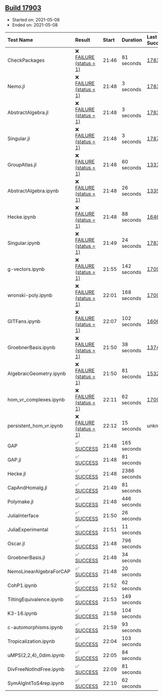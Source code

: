 ## [Build 17903](https://oscarci.mathematik.uni-kl.de/job/oscar/17903/)

* Started on: 2021-05-08
* Ended on: 2021-05-08

| Test Name    | Result | Start | Duration | Last Success | First Failure |
|:-------------|:-------|:------|:---------|:-------------|:--------------|
| CheckPackages | ❌ [FAILURE (status = 1)](https://oscarci.mathematik.uni-kl.de/job/oscar/17903/artifact/logs/build-17903/CheckPackages.log) | 21:46 | 81 seconds | [17832](https://oscarci.mathematik.uni-kl.de/job/oscar/17832/) | [17833](https://oscarci.mathematik.uni-kl.de/job/oscar/17833/) |
| Nemo.jl | ❌ [FAILURE (status = 1)](https://oscarci.mathematik.uni-kl.de/job/oscar/17903/artifact/logs/build-17903/Nemo.jl.log) | 21:48 | 3 seconds | [17835](https://oscarci.mathematik.uni-kl.de/job/oscar/17835/) | [17836](https://oscarci.mathematik.uni-kl.de/job/oscar/17836/) |
| AbstractAlgebra.jl | ❌ [FAILURE (status = 1)](https://oscarci.mathematik.uni-kl.de/job/oscar/17903/artifact/logs/build-17903/AbstractAlgebra.jl.log) | 21:48 | 3 seconds | [17831](https://oscarci.mathematik.uni-kl.de/job/oscar/17831/) | [17832](https://oscarci.mathematik.uni-kl.de/job/oscar/17832/) |
| Singular.jl | ❌ [FAILURE (status = 1)](https://oscarci.mathematik.uni-kl.de/job/oscar/17903/artifact/logs/build-17903/Singular.jl.log) | 21:48 | 3 seconds | [17871](https://oscarci.mathematik.uni-kl.de/job/oscar/17871/) | [17872](https://oscarci.mathematik.uni-kl.de/job/oscar/17872/) |
| GroupAtlas.jl | ❌ [FAILURE (status = 1)](https://oscarci.mathematik.uni-kl.de/job/oscar/17903/artifact/logs/build-17903/GroupAtlas.jl.log) | 21:48 | 60 seconds | [13311](https://oscarci.mathematik.uni-kl.de/job/oscar/13311/) | [13312](https://oscarci.mathematik.uni-kl.de/job/oscar/13312/) |
| AbstractAlgebra.ipynb | ❌ [FAILURE (status = 1)](https://oscarci.mathematik.uni-kl.de/job/oscar/17903/artifact/logs/build-17903/AbstractAlgebra.ipynb.log) | 21:48 | 26 seconds | [13355](https://oscarci.mathematik.uni-kl.de/job/oscar/13355/) | [13356](https://oscarci.mathematik.uni-kl.de/job/oscar/13356/) |
| Hecke.ipynb | ❌ [FAILURE (status = 1)](https://oscarci.mathematik.uni-kl.de/job/oscar/17903/artifact/logs/build-17903/Hecke.ipynb.log) | 21:48 | 88 seconds | [16463](https://oscarci.mathematik.uni-kl.de/job/oscar/16463/) | [16464](https://oscarci.mathematik.uni-kl.de/job/oscar/16464/) |
| Singular.ipynb | ❌ [FAILURE (status = 1)](https://oscarci.mathematik.uni-kl.de/job/oscar/17903/artifact/logs/build-17903/Singular.ipynb.log) | 21:49 | 24 seconds | [17835](https://oscarci.mathematik.uni-kl.de/job/oscar/17835/) | [17836](https://oscarci.mathematik.uni-kl.de/job/oscar/17836/) |
| g-vectors.ipynb | ❌ [FAILURE (status = 1)](https://oscarci.mathematik.uni-kl.de/job/oscar/17903/artifact/logs/build-17903/g-vectors.ipynb.log) | 21:55 | 142 seconds | [17099](https://oscarci.mathematik.uni-kl.de/job/oscar/17099/) | [17100](https://oscarci.mathematik.uni-kl.de/job/oscar/17100/) |
| wronski-poly.ipynb | ❌ [FAILURE (status = 1)](https://oscarci.mathematik.uni-kl.de/job/oscar/17903/artifact/logs/build-17903/wronski-poly.ipynb.log) | 22:01 | 168 seconds | [17098](https://oscarci.mathematik.uni-kl.de/job/oscar/17098/) | [17099](https://oscarci.mathematik.uni-kl.de/job/oscar/17099/) |
| GITFans.ipynb | ❌ [FAILURE (status = 1)](https://oscarci.mathematik.uni-kl.de/job/oscar/17903/artifact/logs/build-17903/GITFans.ipynb.log) | 22:07 | 102 seconds | [16068](https://oscarci.mathematik.uni-kl.de/job/oscar/16068/) | [16069](https://oscarci.mathematik.uni-kl.de/job/oscar/16069/) |
| GroebnerBasis.ipynb | ❌ [FAILURE (status = 1)](https://oscarci.mathematik.uni-kl.de/job/oscar/17903/artifact/logs/build-17903/GroebnerBasis.ipynb.log) | 21:50 | 38 seconds | [13748](https://oscarci.mathematik.uni-kl.de/job/oscar/13748/) | [13749](https://oscarci.mathematik.uni-kl.de/job/oscar/13749/) |
| AlgebraicGeometry.ipynb | ❌ [FAILURE (status = 1)](https://oscarci.mathematik.uni-kl.de/job/oscar/17903/artifact/logs/build-17903/AlgebraicGeometry.ipynb.log) | 21:50 | 81 seconds | [15322](https://oscarci.mathematik.uni-kl.de/job/oscar/15322/) | [15323](https://oscarci.mathematik.uni-kl.de/job/oscar/15323/) |
| hom_vr_complexes.ipynb | ❌ [FAILURE (status = 1)](https://oscarci.mathematik.uni-kl.de/job/oscar/17903/artifact/logs/build-17903/hom_vr_complexes.ipynb.log) | 22:11 | 62 seconds | [17099](https://oscarci.mathematik.uni-kl.de/job/oscar/17099/) | [17100](https://oscarci.mathematik.uni-kl.de/job/oscar/17100/) |
| persistent_hom_vr.ipynb | ❌ [FAILURE (status = 1)](https://oscarci.mathematik.uni-kl.de/job/oscar/17903/artifact/logs/build-17903/persistent_hom_vr.ipynb.log) | 22:12 | 15 seconds | unknown | unknown |
| GAP | ✅ [SUCCESS](https://oscarci.mathematik.uni-kl.de/job/oscar/17903/artifact/logs/build-17903/GAP.log) | 21:48 | 165 seconds |  |  |
| GAP.jl | ✅ [SUCCESS](https://oscarci.mathematik.uni-kl.de/job/oscar/17903/artifact/logs/build-17903/GAP.jl.log) | 21:48 | 81 seconds |  |  |
| Hecke.jl | ✅ [SUCCESS](https://oscarci.mathematik.uni-kl.de/job/oscar/17903/artifact/logs/build-17903/Hecke.jl.log) | 21:48 | 2386 seconds |  |  |
| CapAndHomalg.jl | ✅ [SUCCESS](https://oscarci.mathematik.uni-kl.de/job/oscar/17903/artifact/logs/build-17903/CapAndHomalg.jl.log) | 21:49 | 81 seconds |  |  |
| Polymake.jl | ✅ [SUCCESS](https://oscarci.mathematik.uni-kl.de/job/oscar/17903/artifact/logs/build-17903/Polymake.jl.log) | 21:48 | 446 seconds |  |  |
| JuliaInterface | ✅ [SUCCESS](https://oscarci.mathematik.uni-kl.de/job/oscar/17903/artifact/logs/build-17903/JuliaInterface.log) | 21:50 | 26 seconds |  |  |
| JuliaExperimental | ✅ [SUCCESS](https://oscarci.mathematik.uni-kl.de/job/oscar/17903/artifact/logs/build-17903/JuliaExperimental.log) | 21:51 | 11 seconds |  |  |
| Oscar.jl | ✅ [SUCCESS](https://oscarci.mathematik.uni-kl.de/job/oscar/17903/artifact/logs/build-17903/Oscar.jl.log) | 21:48 | 796 seconds |  |  |
| GroebnerBasis.jl | ✅ [SUCCESS](https://oscarci.mathematik.uni-kl.de/job/oscar/17903/artifact/logs/build-17903/GroebnerBasis.jl.log) | 21:48 | 34 seconds |  |  |
| NemoLinearAlgebraForCAP | ✅ [SUCCESS](https://oscarci.mathematik.uni-kl.de/job/oscar/17903/artifact/logs/build-17903/NemoLinearAlgebraForCAP.log) | 21:48 | 20 seconds |  |  |
| CohP1.ipynb | ✅ [SUCCESS](https://oscarci.mathematik.uni-kl.de/job/oscar/17903/artifact/logs/build-17903/CohP1.ipynb.log) | 21:52 | 62 seconds |  |  |
| TiltingEquivalence.ipynb | ✅ [SUCCESS](https://oscarci.mathematik.uni-kl.de/job/oscar/17903/artifact/logs/build-17903/TiltingEquivalence.ipynb.log) | 21:53 | 149 seconds |  |  |
| K3-16.ipynb | ✅ [SUCCESS](https://oscarci.mathematik.uni-kl.de/job/oscar/17903/artifact/logs/build-17903/K3-16.ipynb.log) | 21:58 | 104 seconds |  |  |
| c-automorphisms.ipynb | ✅ [SUCCESS](https://oscarci.mathematik.uni-kl.de/job/oscar/17903/artifact/logs/build-17903/c-automorphisms.ipynb.log) | 21:59 | 93 seconds |  |  |
| Tropicalization.ipynb | ✅ [SUCCESS](https://oscarci.mathematik.uni-kl.de/job/oscar/17903/artifact/logs/build-17903/Tropicalization.ipynb.log) | 22:04 | 103 seconds |  |  |
| uMPS(2,2,4)_0dim.ipynb | ✅ [SUCCESS](https://oscarci.mathematik.uni-kl.de/job/oscar/17903/artifact/logs/build-17903/uMPS-2-2-4-_0dim.ipynb.log) | 22:05 | 84 seconds |  |  |
| DivFreeNotIndFree.ipynb | ✅ [SUCCESS](https://oscarci.mathematik.uni-kl.de/job/oscar/17903/artifact/logs/build-17903/DivFreeNotIndFree.ipynb.log) | 22:09 | 81 seconds |  |  |
| SymAlgIntToS4rep.ipynb | ✅ [SUCCESS](https://oscarci.mathematik.uni-kl.de/job/oscar/17903/artifact/logs/build-17903/SymAlgIntToS4rep.ipynb.log) | 22:10 | 62 seconds |  |  |
